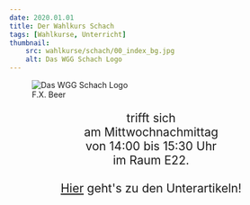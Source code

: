 ```yaml
---
date: 2020.01.01
title: Der Wahlkurs Schach
tags: [Wahlkurse, Unterricht]
thumbnail: 
    src: wahlkurse/schach/00_index_bg.jpg
    alt: Das WGG Schach Logo
---
```


<div>
    <figure>
        <img src="images/wahlkurse/schach/00_index_bg.jpg" alt="Das WGG Schach Logo">
        <figcaption>F.X. Beer</figcaption>
    </figure>
    <p style="text-align:center;font-size:150%">
        trifft sich <br />
        am Mittwochnachmittag <br />
        von 14:00 bis 15:30 Uhr <br />
        im Raum E22.<br /><br />
        <a href="/tag/Schach">Hier</a> geht's zu den Unterartikeln!
    </p>
</div>

<!--
<a href="/wahlkurse/schach/erfolge">Erfolge</a><br />
<a href="/wahlkurse/schach/links">Links zum Schach</a><br />
<a href="/wahlkurse/schach/weisheiten">Schachweisheiten</a><br />
<a href="/wahlkurse/schach/warum">Warum Schach?</a><br />
<a href="/wahlkurse/schach/ehrung-19">Schachehrung 2019</a><br />
<a href="/wahlkurse/schach/bayerische-meisterschaften-19">Bayerische Schachmeisterschaften 2019</a><br />
<a href="/wahlkurse/schach/nikolausturnier-17">Nikolausturnier 2017</a><br />
<a href="/wahlkurse/schach/meisterschaften-17">Schachmeisterschaften 2017</a><br />
<a href="/wahlkurse/schach/plakatwettbewerb-15">Plakatwettbewerb 2015</a><br />
<a href="/wahlkurse/schach/bayerische-meisterschaften-15">Bayerische Meisterschaften 2015</a><br />
<a href="/wahlkurse/schach/jahresbericht-15">Jahresbericht 2015</a><br />
<a href="/wahlkurse/schach/schachlehrer">Bayerischer Schachlehrer</a><br />
<a href="/wahlkurse/schach/bayerische-meisterschaften-14">Bayerische Meisterschaften 2014</a><br />
<a href="/wahlkurse/schach/oberpfalzmeisterschaften-14">Oberpfalzmeisterschaften 2014</a><br />
<a href="/wahlkurse/schach/jahresbericht-14">Jahresbericht 2014</a><br />
<a href="/wahlkurse/schach/oberpfalzmeisterschaften-13">Oberpfalzmeisterschaften 2013</a><br />
<a href="/wahlkurse/schach/jahresbericht-13">Jahresbericht 2013</a><br />
-->
